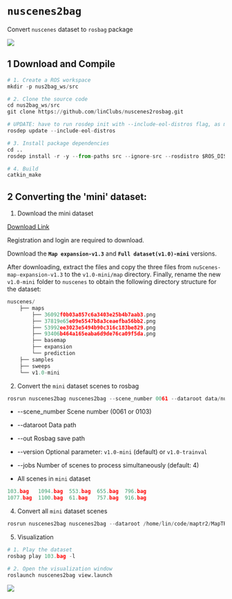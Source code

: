 
# `nuscenes2bag`

Convert `nuscenes` dataset to `rosbag` package

![](rviz/1.png)

## 1 Download and Compile

~~~python
# 1. Create a ROS workspace
mkdir -p nus2bag_ws/src

# 2. Clone the source code
cd nus2bag_ws/src
git clone https://github.com/linClubs/nuscenes2rosbag.git

# UPDATE: have to run rosdep init with --include-eol-distros flag, as melodic is deprecated and will otherwise be skipped.
rosdep update --include-eol-distros

# 3. Install package dependencies
cd ..
rosdep install -r -y --from-paths src --ignore-src --rosdistro $ROS_DISTRO

# 4. Build
catkin_make
~~~


## 2 Converting the 'mini' dataset:

1. Download the mini dataset

[Download Link](https://link.csdn.net/?target=https%3A%2F%2Fwww.nuscenes.org%2Fnuscenes%23download)

Registration and login are required to download.

Download the **`Map expansion-v1.3`** and **`Full dataset(v1.0)-mini`** versions.

After downloading, extract the files and copy the three files from `nuScenes-map-expansion-v1.3` to the `v1.0-mini/map` directory. Finally, rename the new `v1.0-mini` folder to `nuscenes` to obtain the following directory structure for the dataset:

~~~python
nuscenes/
    ├── maps
        ├── 36092f0b03a857c6a3403e25b4b7aab3.png
        ├── 37819e65e09e5547b8a3ceaefba56bb2.png
        ├── 53992ee3023e5494b90c316c183be829.png
        ├── 93406b464a165eaba6d9de76ca09f5da.png
        ├── basemap
        ├── expansion
        └── prediction
    ├── samples
    ├── sweeps
    └── v1.0-mini
~~~


2. Convert the `mini` dataset scenes to rosbag

~~~python
rosrun nuscenes2bag nuscenes2bag --scene_number 0061 --dataroot data/nuscenes/ --out nuscenes_bags/
~~~

+ --scene_number    Scene number (0061 or 0103)
+ --dataroot        Data path
+ --out             Rosbag save path
+ --version         Optional parameter: `v1.0-mini` (default) or `v1.0-trainval`
+ --jobs            Number of scenes to process simultaneously (default: 4)

+ All scenes in `mini` dataset
~~~python
103.bag   1094.bag  553.bag  655.bag  796.bag
1077.bag  1100.bag  61.bag   757.bag  916.bag
~~~

4. Convert all `mini` dataset scenes

~~~python
rosrun nuscenes2bag nuscenes2bag --dataroot /home/lin/code/maptr2/MapTR/data/nuscenes/ --out nuscenes_bags/ --jobs 4
~~~

5. Visualization
~~~python
# 1. Play the dataset
rosbag play 103.bag -l

# 2. Open the visualization window
roslaunch nuscenes2bag view.launch
~~~

![](rviz/2.png)
